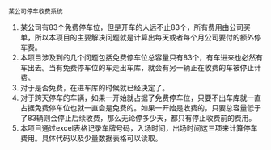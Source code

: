                                                                                       某公司停车收费系统







1. 某公司有83个免费停车位，但是开车的人远不止83个，所有费用由公司买单，所以本项目的主要解决问题就是计算出每天或者每个月公司要付的额外停车费。
2. 本项目涉及到的几个问题包括免费停车位总容量只有83个，有车进来也必然有车出去。当有免费停车位的车走出车库，就会有另一辆正在收费的车被停止计费。
3. 对于是否免费，在进车库的时候就已经决定了。
4. 对于跨天停车的车辆，如果一开始就占据了免费停车位，只要不出车库就一直占据免费停车位也就一直会是免费的。如果一开始是收费的，只要总容量低于了83辆则会停止后续收费，那么无论停多少天，都只有停止收费前的费用。
5. 本项目通过excel表格记录车牌号码，入场时间，出场时间这三项来计算停车费用。具体代码以及少量数据表格可以读取。
